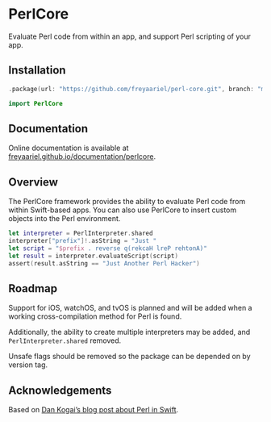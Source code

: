 # PerlCore

Evaluate Perl code from within an app, and support Perl scripting of your app.


## Installation

```swift
.package(url: "https://github.com/freyaariel/perl-core.git", branch: "main")
```

```swift
import PerlCore
```


## Documentation

Online documentation is available at [freyaariel.github.io/documentation/perlcore](https://freyaariel.github.io/documentation/perlcore/).


## Overview

The PerlCore framework provides the ability to evaluate Perl code from within Swift-based apps. You can also use PerlCore to insert custom objects into the Perl environment.

```swift
let interpreter = PerlInterpreter.shared
interpreter["prefix"]!.asString = "Just "
let script = "$prefix . reverse q(rekcaH lreP rehtonA)"
let result = interpreter.evaluateScript(script)
assert(result.asString == "Just Another Perl Hacker")
```


## Roadmap

Support for iOS, watchOS, and tvOS is planned and will be added when a working cross-compilation method for Perl is found.

Additionally, the ability to create multiple interpreters may be added, and `PerlInterpreter.shared` removed.

Unsafe flags should be removed so the package can be depended on by version tag.


## Acknowledgements

Based on [Dan Kogai’s blog post about Perl in Swift](https://qiita.com/dankogai/items/d63dfda25088165deed5).

